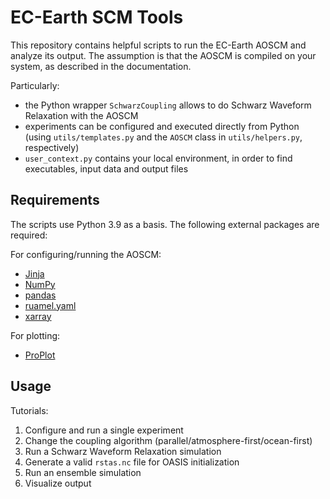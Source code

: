 # EC-Earth SCM Tools

This repository contains helpful scripts to run the EC-Earth AOSCM and analyze its output.
The assumption is that the AOSCM is compiled on your system, as described in the documentation.

Particularly:
- the Python wrapper `SchwarzCoupling` allows to do Schwarz Waveform Relaxation with the AOSCM
- experiments can be configured and executed directly from Python (using `utils/templates.py` and the `AOSCM` class in `utils/helpers.py`, respectively)
- `user_context.py` contains your local environment, in order to find executables, input data and output files

## Requirements

The scripts use Python 3.9 as a basis. The following external packages are required:

For configuring/running the AOSCM:
- [Jinja](https://jinja.palletsprojects.com/en/3.1.x/)
- [NumPy](numpy.org)
- [pandas](https://pandas.pydata.org/)
- [ruamel.yaml](https://pypi.org/project/ruamel.yaml/)
- [xarray](https://docs.xarray.dev/en/stable/)

For plotting:
- [ProPlot](https://proplot.readthedocs.io/en/stable/)

## Usage

Tutorials:

1. Configure and run a single experiment
2. Change the coupling algorithm (parallel/atmosphere-first/ocean-first)
3. Run a Schwarz Waveform Relaxation simulation
4. Generate a valid `rstas.nc` file for OASIS initialization
5. Run an ensemble simulation
6. Visualize output